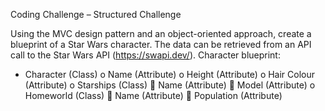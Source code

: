Coding Challenge – Structured Challenge

Using the MVC design pattern and an object-oriented approach, create a blueprint of a Star Wars character.
The data can be retrieved from an API call to the Star Wars API (https://swapi.dev/).
Character blueprint:
-	Character (Class)
    o	Name (Attribute)
    o	Height (Attribute)
    o	Hair Colour (Attribute)
    o	Starships (Class)
        	Name (Attribute)
        	Model (Attribute)
    o	Homeworld (Class)
        	Name (Attribute)
        	Population (Attribute)
